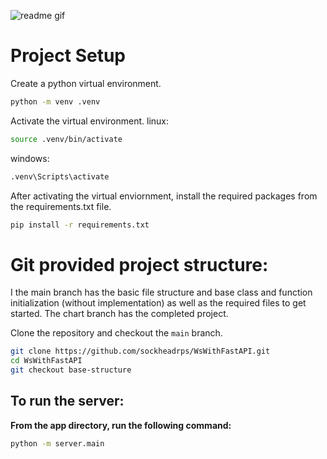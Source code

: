 
<!-- readme gif -->
![readme gif](./readme-assets/example.gif)

# Project Setup
Create a python virtual environment.
```bash
python -m venv .venv
```

Activate the virtual environment.
linux:
```bash
source .venv/bin/activate
``` 
windows:
```bash
.venv\Scripts\activate
```

After activating the virtual enviornment, install the required packages from the requirements.txt file.
```bash
pip install -r requirements.txt
```

# Git provided project structure:

I the main branch has the basic file structure and base class and function initialization (without implementation) as well as the required files to get started. The chart branch has the completed project.


Clone the repository and checkout the `main` branch.


```bash
git clone https://github.com/sockheadrps/WsWithFastAPI.git
cd WsWithFastAPI
git checkout base-structure
```


## To run the server:
**From the app directory, run the following command:**

```bash
python -m server.main
```